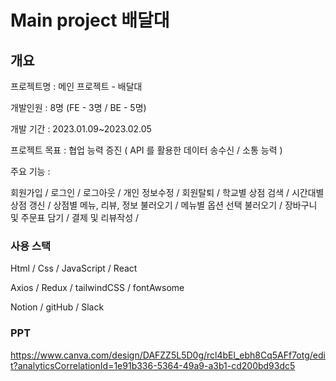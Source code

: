 # Main project 배달대

## 개요

프로젝트명 : 메인 프로젝트 - 배달대

개발인원 : 8명 (FE - 3명 / BE - 5명)

개발 기간 : 2023.01.09~2023.02.05

프로젝트 목표 : 협업 능력 증진 ( API 를 활용한 데이터 송수신 / 소통 능력 )

주요 기능 :

회원가입 / 로그인 / 로그아웃 / 개인 정보수정 / 회원탈퇴 /
학교별 상점 검색 / 시간대별 상점 갱신 / 상점별 메뉴, 리뷰, 정보 불러오기 /
메뉴별 옵션 선택 불러오기 / 장바구니 및 주문표 담기 / 결제 및 리뷰작성 /

### 사용 스택

Html / Css / JavaScript / React

Axios / Redux / tailwindCSS / fontAwsome

Notion / gitHub / Slack

### PPT 

https://www.canva.com/design/DAFZZ5L5D0g/rcl4bEl_ebh8Cq5AFf7otg/edit?analyticsCorrelationId=1e91b336-5364-49a9-a3b1-cd200bd93dc5

